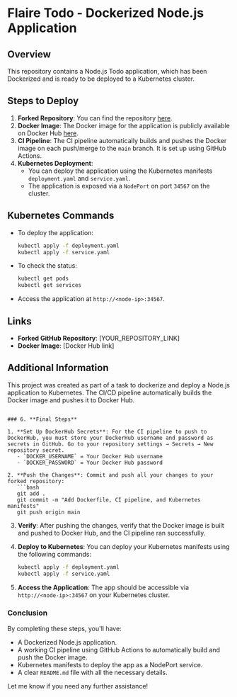 # Flaire Todo - Dockerized Node.js Application

## Overview

This repository contains a Node.js Todo application, which has been Dockerized and is ready to be deployed to a Kubernetes cluster.

## Steps to Deploy

1. **Forked Repository**: You can find the repository [here](https://github.com/YOUR_USERNAME/flarie-todo).
2. **Docker Image**: The Docker image for the application is publicly available on Docker Hub [here](https://hub.docker.com/repository/docker/YOUR_DOCKER_USERNAME/flarie-todo).
3. **CI Pipeline**: The CI pipeline automatically builds and pushes the Docker image on each push/merge to the `main` branch. It is set up using GitHub Actions.
4. **Kubernetes Deployment**:
   - You can deploy the application using the Kubernetes manifests `deployment.yaml` and `service.yaml`.
   - The application is exposed via a `NodePort` on port `34567` on the cluster.

## Kubernetes Commands

- To deploy the application:
  ```bash
  kubectl apply -f deployment.yaml
  kubectl apply -f service.yaml
  ```

- To check the status:
  ```bash
  kubectl get pods
  kubectl get services
  ```

- Access the application at `http://<node-ip>:34567`.

## Links

- **Forked GitHub Repository**: [YOUR_REPOSITORY_LINK]
- **Docker Image**: [Docker Hub link]

## Additional Information

This project was created as part of a task to dockerize and deploy a Node.js application to Kubernetes. The CI/CD pipeline automatically builds the Docker image and pushes it to Docker Hub.
```

### 6. **Final Steps**

1. **Set Up DockerHub Secrets**: For the CI pipeline to push to DockerHub, you must store your DockerHub username and password as secrets in GitHub. Go to your repository settings → Secrets → New repository secret.
   - `DOCKER_USERNAME` = Your Docker Hub username
   - `DOCKER_PASSWORD` = Your Docker Hub password

2. **Push the Changes**: Commit and push all your changes to your forked repository:
   ```bash
   git add .
   git commit -m "Add Dockerfile, CI pipeline, and Kubernetes manifests"
   git push origin main
   ```

3. **Verify**: After pushing the changes, verify that the Docker image is built and pushed to Docker Hub, and the CI pipeline ran successfully.

4. **Deploy to Kubernetes**: You can deploy your Kubernetes manifests using the following commands:
   ```bash
   kubectl apply -f deployment.yaml
   kubectl apply -f service.yaml
   ```

5. **Access the Application**: The app should be accessible via `http://<node-ip>:34567` on your Kubernetes cluster.

### Conclusion

By completing these steps, you'll have:
- A Dockerized Node.js application.
- A working CI pipeline using GitHub Actions to automatically build and push the Docker image.
- Kubernetes manifests to deploy the app as a NodePort service.
- A clear `README.md` file with all the necessary details.

Let me know if you need any further assistance!
